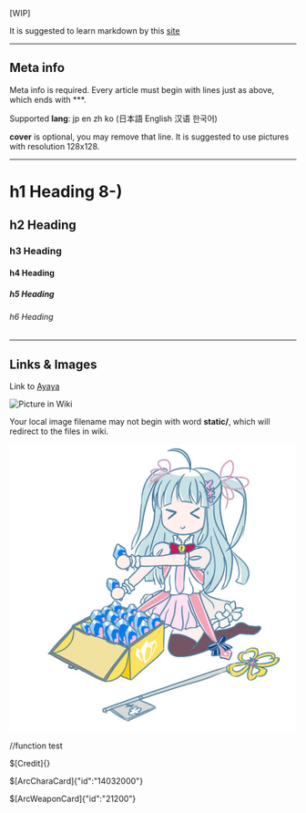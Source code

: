 <!--
title: Example Article
author: DreDiki
lang: en
-->

[WIP]

It is suggested to learn markdown by this [site](https://markdown-it.github.io/)

---

## Meta info

Meta info is required. Every article must begin with lines just as above, which ends with ***.

Supported __lang__: jp en zh ko (日本語 English 汉语 한국어) 

__cover__ is optional, you may remove that line. It is suggested to use pictures with resolution 128x128.

---

# h1 Heading 8-)
## h2 Heading
### h3 Heading
#### h4 Heading
##### h5 Heading
###### h6 Heading

---

## Links & Images

Link to [Ayaya](https://wiki.kirafan.moe/chara/14032000)

![Picture in Wiki](https://wiki.kirafan.moe/static/assets/texture/charauiresource/mergedcharaicon/charaicon_14032001.jpeg)

Your local image filename may not begin with word __static/__, which will redirect to the files in wiki.

![Clea](Clea.jpg)

//function test

[<Credit />](/Credit)

$[Credit]{}

$[ArcCharaCard]{"id":"14032000"}

$[ArcWeaponCard]{"id":"21200"}